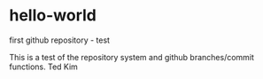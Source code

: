 # hello-world
first github repository - test

This is a test of the repository system and github branches/commit functions.
Ted Kim
